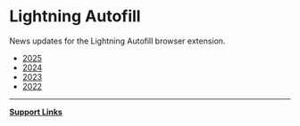 # Lightning Autofill

News updates for the Lightning Autofill browser extension.

- [2025](news-2025)
- [2024](news-2024)
- [2023](news-2023)
- [2022](news-2022)

---

**[Support Links](support-links)**
